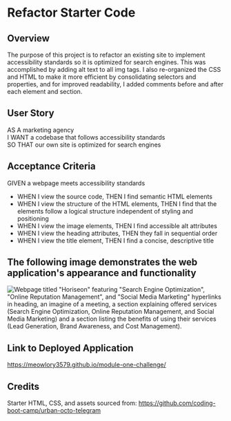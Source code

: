 # Refactor Starter Code

## Overview
The purpose of this project is to refactor an existing site to implement accessibility standards so it is optimized for search engines. This was accomplished by adding alt text to all img tags. I also re-organized the CSS and HTML to make it more efficient by consolidating selectors and properties, and for improved readability, I added comments before and after each element and section.

## User Story
AS A marketing agency  
I WANT a codebase that follows accessibility standards  
SO THAT our own site is optimized for search engines  

## Acceptance Criteria
GIVEN a webpage meets accessibility standards  
* WHEN I view the source code, THEN I find semantic HTML elements
* WHEN I view the structure of the HTML elements, THEN I find that the elements follow a logical structure independent of styling and positioning
* WHEN I view the image elements, THEN I find accessible alt attributes
* WHEN I view the heading attributes, THEN they fall in sequential order
* WHEN I view the title element, THEN I find a concise, descriptive title

## The following image demonstrates the web application's appearance and functionality

![Webpage titled "Horiseon" featuring "Search Engine Optimization", "Online Reputation Management", and "Social Media Marketing" hyperlinks in heading, an imagine of a meeting, a section explaining offered services (Search Engine Optimization, Online Reputation Management, and Social Media Marketing) and a section listing the benefits of using their services (Lead Generation, Brand Awareness, and Cost Management).](https://github.com/Meowlory3579/module-one-challenge/blob/main/assets/images/01-html-css-git-homework-demo.png)


## Link to Deployed Application
https://meowlory3579.github.io/module-one-challenge/

## Credits
Starter HTML, CSS, and assets sourced from: https://github.com/coding-boot-camp/urban-octo-telegram

